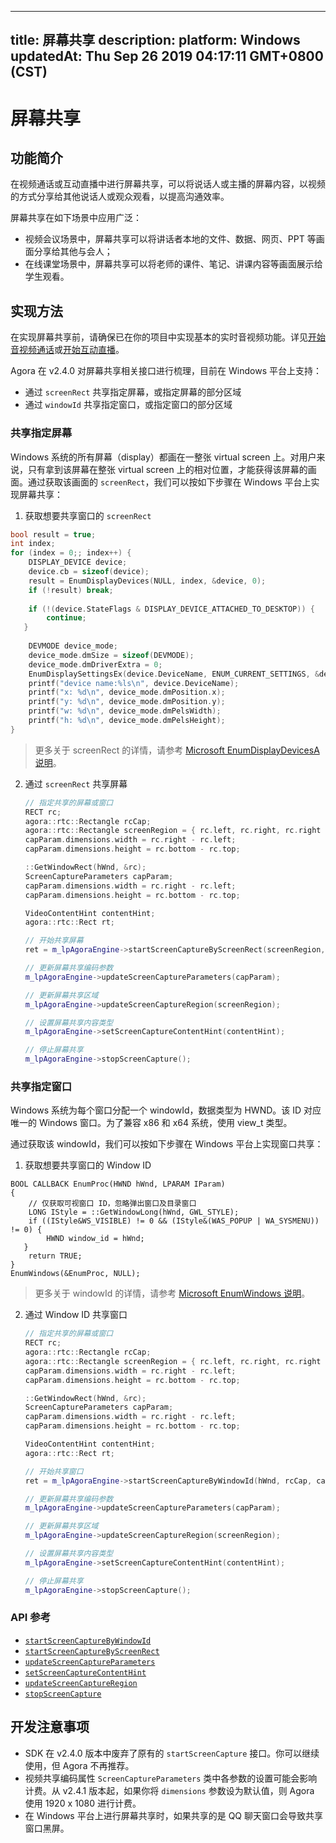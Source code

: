 
---
title: 屏幕共享
description: 
platform: Windows
updatedAt: Thu Sep 26 2019 04:17:11 GMT+0800 (CST)
---
# 屏幕共享
## 功能简介
在视频通话或互动直播中进行屏幕共享，可以将说话人或主播的屏幕内容，以视频的方式分享给其他说话人或观众观看，以提高沟通效率。

屏幕共享在如下场景中应用广泛：

- 视频会议场景中，屏幕共享可以将讲话者本地的文件、数据、网页、PPT 等画面分享给其他与会人；
- 在线课堂场景中，屏幕共享可以将老师的课件、笔记、讲课内容等画面展示给学生观看。

## 实现方法
在实现屏幕共享前，请确保已在你的项目中实现基本的实时音视频功能。详见[开始音视频通话](../../cn/Interactive%20Broadcast/start_call_windows.md)或[开始互动直播](../../cn/Interactive%20Broadcast/start_live_windows.md)。

Agora 在 v2.4.0 对屏幕共享相关接口进行梳理，目前在 Windows 平台上支持：
- 通过 `screenRect` 共享指定屏幕，或指定屏幕的部分区域
- 通过 `windowId` 共享指定窗口，或指定窗口的部分区域

### 共享指定屏幕

Windows 系统的所有屏幕（display）都画在一整张 virtual screen 上。对用户来说，只有拿到该屏幕在整张 virtual screen 上的相对位置，才能获得该屏幕的画面。通过获取该画面的 `screenRect`，我们可以按如下步骤在 Windows 平台上实现屏幕共享：

1. 获取想要共享窗口的 `screenRect`
```c++
bool result = true;
int index;
for (index = 0;; index++) {
    DISPLAY_DEVICE device;
    device.cb = sizeof(device);
    result = EnumDisplayDevices(NULL, index, &device, 0);
    if (!result) break;
       
    if (!(device.StateFlags & DISPLAY_DEVICE_ATTACHED_TO_DESKTOP)) {
        continue;
   }
    
    DEVMODE device_mode;
    device_mode.dmSize = sizeof(DEVMODE);
    device_mode.dmDriverExtra = 0;
    EnumDisplaySettingsEx(device.DeviceName, ENUM_CURRENT_SETTINGS, &device_mode, 0);
    printf("device name:%ls\n", device.DeviceName);
    printf("x: %d\n", device_mode.dmPosition.x);
    printf("y: %d\n", device_mode.dmPosition.y);
    printf("w: %d\n", device_mode.dmPelsWidth);
    printf("h: %d\n", device_mode.dmPelsHeight);
}
```
> 更多关于 screenRect 的详情，请参考 [Microsoft EnumDisplayDevicesA 说明](https://docs.microsoft.com/en-us/windows/desktop/api/winuser/nf-winuser-enumdisplaydevicesa)。

2. 通过 `screenRect` 共享屏幕

	```c++
	// 指定共享的屏幕或窗口
	RECT rc;
	agora::rtc::Rectangle rcCap;
	agora::rtc::Rectangle screenRegion = { rc.left, rc.right, rc.right - rc.left, rc.bottom - rc.top };
	capParam.dimensions.width = rc.right - rc.left;
	capParam.dimensions.height = rc.bottom - rc.top;

	::GetWindowRect(hWnd, &rc);
	ScreenCaptureParameters capParam;
	capParam.dimensions.width = rc.right - rc.left;
	capParam.dimensions.height = rc.bottom - rc.top;

	VideoContentHint contentHint;
	agora::rtc::Rect rt;

	// 开始共享屏幕
	ret = m_lpAgoraEngine->startScreenCaptureByScreenRect(screenRegion, rcCap, capParam);

	// 更新屏幕共享编码参数
	m_lpAgoraEngine->updateScreenCaptureParameters(capParam);

	// 更新屏幕共享区域
	m_lpAgoraEngine->updateScreenCaptureRegion(screenRegion);

	// 设置屏幕共享内容类型
	m_lpAgoraEngine->setScreenCaptureContentHint(contentHint);

	// 停止屏幕共享
	m_lpAgoraEngine->stopScreenCapture();
	```

### 共享指定窗口

Windows 系统为每个窗口分配一个 windowId，数据类型为 HWND。该 ID 对应唯一的 Windows 窗口。为了兼容 x86 和 x64 系统，使用 view_t 类型。

通过获取该 windowId，我们可以按如下步骤在 Windows 平台上实现窗口共享：

1. 获取想要共享窗口的 Window ID
```
BOOL CALLBACK EnumProc(HWND hWnd, LPARAM IParam)
{
    // 仅获取可视窗口 ID，忽略弹出窗口及目录窗口
    LONG IStyle = ::GetWindowLong(hWnd, GWL_STYLE);
    if ((IStyle&WS_VISIBLE) != 0 && (IStyle&(WAS_POPUP | WA_SYSMENU)) != 0) {
        HWND window_id = hWnd;
   }
    return TRUE;
}
EnumWindows(&EnumProc, NULL);
```
> 更多关于 windowId 的详情，请参考 [Microsoft EnumWindows 说明](https://docs.microsoft.com/en-us/windows/desktop/api/winuser/nf-winuser-enumwindows)。

2. 通过 Window ID 共享窗口

	```cpp
	// 指定共享的屏幕或窗口
	RECT rc;
	agora::rtc::Rectangle rcCap;
	agora::rtc::Rectangle screenRegion = { rc.left, rc.right, rc.right - rc.left, rc.bottom - rc.top };
	capParam.dimensions.width = rc.right - rc.left;
	capParam.dimensions.height = rc.bottom - rc.top;

	::GetWindowRect(hWnd, &rc);
	ScreenCaptureParameters capParam;
	capParam.dimensions.width = rc.right - rc.left;
	capParam.dimensions.height = rc.bottom - rc.top;

	VideoContentHint contentHint;
	agora::rtc::Rect rt;

	// 开始共享窗口
	ret = m_lpAgoraEngine->startScreenCaptureByWindowId(hWnd, rcCap, capParam);

	// 更新屏幕共享编码参数
	m_lpAgoraEngine->updateScreenCaptureParameters(capParam);

	// 更新屏幕共享区域
	m_lpAgoraEngine->updateScreenCaptureRegion(screenRegion);

	// 设置屏幕共享内容类型
	m_lpAgoraEngine->setScreenCaptureContentHint(contentHint);

	// 停止屏幕共享
	m_lpAgoraEngine->stopScreenCapture();
	```

### API 参考
* [`startScreenCaptureByWindowId`](https://docs.agora.io/cn/Interactive%20Broadcast/API%20Reference/cpp/v2.4/classagora_1_1rtc_1_1_i_rtc_engine.html#add5ba807256e8e4469a512be14e10e52)
* [`startScreenCaptureByScreenRect`](https://docs.agora.io/cn/Interactive%20Broadcast/API%20Reference/cpp/v2.4/classagora_1_1rtc_1_1_i_rtc_engine.html#a41893fe9a0ca49c054bf6dbd7d9d68f5)
* [`updateScreenCaptureParameters`](https://docs.agora.io/cn/Interactive%20Broadcast/API%20Reference/cpp/v2.4/classagora_1_1rtc_1_1_i_rtc_engine.html#ad680e114ba3b8a0012454af6867c7498)
* [`setScreenCaptureContentHint`](https://docs.agora.io/cn/Interactive%20Broadcast/API%20Reference/cpp/v2.4/classagora_1_1rtc_1_1_i_rtc_engine.html#aff9003c492450dbd8c3f3b9835186c95)
* [`updateScreenCaptureRegion`](https://docs.agora.io/cn/Interactive%20Broadcast/API%20Reference/cpp/v2.4/classagora_1_1rtc_1_1_i_rtc_engine.html#ae2ab9c3ff28b64c601f938ab45644586)
* [`stopScreenCapture`](https://docs.agora.io/cn/Interactive%20Broadcast/API%20Reference/cpp/v2.4/classagora_1_1rtc_1_1_i_rtc_engine.html#a77412ab7c8653289a28212e60bd00673)


## 开发注意事项
- SDK 在 v2.4.0 版本中废弃了原有的 `startScreenCapture` 接口。你可以继续使用，但 Agora 不再推荐。
- 视频共享编码属性 `ScreenCaptureParameters` 类中各参数的设置可能会影响计费。从 v2.4.1 版本起，如果你将 `dimensions` 参数设为默认值，则 Agora 使用 1920 x 1080 进行计费。
- 在 Windows 平台上进行屏幕共享时，如果共享的是 QQ 聊天窗口会导致共享窗口黑屏。
